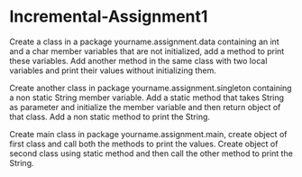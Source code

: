 # Incremental-Assignment1
Create a class in a package yourname.assignment.data containing an int and a char member variables that are not initialized, add a method to print these variables. Add another method in the same class with two local variables and print their values without initializing them.

Create another class in package yourname.assignment.singleton containing a non static String member variable. Add a static method that takes String as parameter and initialize the member variable and then return object of that class. Add a non static method to print the String.

Create main class in package yourname.assignment.main, create object of first class and call both the methods to print the values. Create object of second class using static method and then call the other method to print the String.
